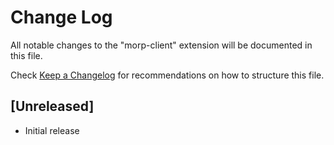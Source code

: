 # Change Log

All notable changes to the "morp-client" extension will be documented in this file.

Check [Keep a Changelog](http://keepachangelog.com/) for recommendations on how to structure this file.

## [Unreleased]

- Initial release